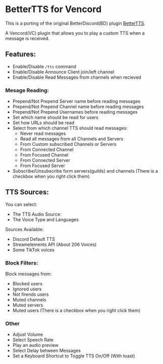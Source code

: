 # BetterTTS for Vencord

This is a porting of the original BetterDiscord(BD) plugin [BetterTTS](https://github.com/nicola02nb/BetterDiscord-Stuff/tree/main/Plugins/BetterTTS).

A Vencord(VC) plugin that allows you to play a custom TTS when a message is received.

## Features:

-   Enable/Disable `/tts` command
-   Enable/Disable Announce Client join/left channel
-   Enable/Disable Read Messages from channels when recieved

### Mesage Reading:

-   Prepend/Not Prepend Server name before reading messages
-   Prepend/Not Prepend Channel name before reading messages
-   Prepend/Not Prepend Usernames before reading messages
-   Set which name should be read for users
-   Set how URLs should be read
-   Select from which channel TTS should read messages:
    -   Never read messages
    -   Read all messages from all Channels and Servers
    -   From Custom subscribed Channels or Servers
    -   From Connected Channel
    -   From Focused Channel
    -   From Connected Server
    -   From Focused Server
-   Subscribe/Unsubscribe form servers(guilds) and channels (There is a checkbox when you right click them)

## TTS Sources:

You can select:

-   The TTS Audio Source:
-   The Voice Type and Languages

Sources Available:

-   Discord Default TTS
-   Streamelements API (About 206 Voices)
-   Some TikTok voices

### Block Filters:

Block messages from:

-   Blocked users
-   Ignored users
-   Not firends users
-   Muted channels
-   Muted servers
-   Muted users (There is a checkbox when you right click them)

### Other

-   Adjust Volume
-   Select Speech Rate
-   Play an audio preview
-   Select Delay between Messages
-   Set a Keyboard Shortcut to Toggle TTS On/Off (With toast)
